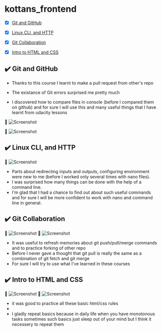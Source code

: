 # kottans_frontend

- [x] [Git and GitHub](https://github.com/earthaddicted/kottans_frontend/blob/master/README.md#heavy_check_mark-git-and-github)
- [x] [Linux CLI, and HTTP](https://github.com/earthaddicted/kottans_frontend/blob/master/README.md#heavy_check_mark-linux-cli-and-http)
- [x] [Git Collaboration](https://github.com/earthaddicted/kottans_frontend/blob/master/README.md#heavy_check_mark-git-collaboration)

- [x] [Intro to HTML and CSS](https://github.com/earthaddicted/kottans_frontend#heavy_check_mark-intro-to-html-and-css)

## :heavy_check_mark: Git and GitHub

- Thanks to this course I learnt to make a pull request from other's repo

- The existance of Git errors surprised me pretty much

- I discovered how to compare files in console (before I compared them on github) and for sure I will use this and many useful  things that I have learnt from udacity lessons

:paperclip: ![Screenshot](task_0/udacity_task_0_git.png)

:paperclip: ![Screenshot](task_0/tryGithub_task_0_git.png)


## :heavy_check_mark: Linux CLI, and HTTP

:paperclip: ![Screenshot](task_linux_cli/LearnTheCommandLine|Codecademy.png)
- 	Parts about redirecting inputs and outputs, configuring environment were new to me (before I worked only several times with nano files).
-	I was surprised how many things can be done with the help of a command line.
-	I'm glad that I had a chance to find out about such useful commands and for sure I will be more confident to work with nano and command line in general.


## :heavy_check_mark: Git Collaboration

:paperclip: ![Screenshot](task_git_collaboration/GitHub&Collaboration-Udacity.jpg)
:paperclip: ![Screenshot](task_git_collaboration/VersionControlwithGit-Udacity.png)

- It was useful to refresh memories about git push/pull/merge commands and to practice forking of other repo
- Before I never gave a thought that git pull is really the same as a combination of git fetch and git merge
- For sure I will try to use what I've learned in these courses


## :heavy_check_mark: Intro to HTML and CSS

:paperclip: ![Screenshot](task_git_html_css_intro/IntrotoHTMLandCSS-Udacity.jpg)
:paperclip: ![Screenshot](task_git_html_css_intro/HTMLAcademy_HTML_CSS.jpg)

- it was good to practice all these basic html/css rules
-
- I gladly repeat basics because in daily life when you have monotonous tasks sometimes such basics just sleep out of your mind but I think it necessery to repeat them
